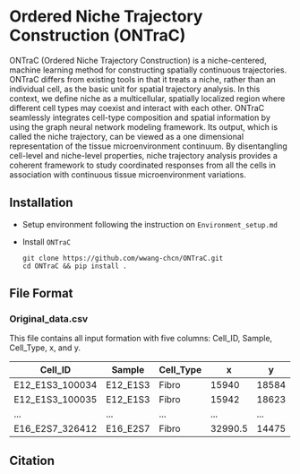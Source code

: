 # **Ordered Niche Trajectory Construction** (ONTraC)

ONTraC (Ordered Niche Trajectory Construction) is a niche-centered, machine learning method for constructing spatially continuous trajectories. ONTraC differs from existing tools in that it treats a niche, rather than an individual cell, as the basic unit for spatial trajectory analysis. In this context, we define niche as a multicellular, spatially localized region where different cell types may coexist and interact with each other.  ONTraC seamlessly integrates cell-type composition and spatial information by using the graph neural network modeling framework. Its output, which is called the niche trajectory, can be viewed as a one dimensional representation of the tissue microenvironment continuum. By disentangling cell-level and niche-level properties, niche trajectory analysis provides a coherent framework to study coordinated responses from all the cells in association with continuous tissue microenvironment variations.

## Installation

- Setup environment following the instruction on `Environment_setup.md`
- Install `ONTraC`

  ```{sh}
  git clone https://github.com/wwang-chcn/ONTraC.git
  cd ONTraC && pip install .
  ```

## File Format

### Original_data.csv

This file contains all input formation with five columns: Cell_ID, Sample, Cell_Type, x, and y.

| Cell_ID         | Sample   | Cell_Type | x       | y     |
| --------------- | -------- | --------- | ------- | ----- |
| E12_E1S3_100034 | E12_E1S3 | Fibro     | 15940   | 18584 |
| E12_E1S3_100035 | E12_E1S3 | Fibro     | 15942   | 18623 |
| ...             | ...      | ...       | ...     | ...   |
| E16_E2S7_326412 | E16_E2S7 | Fibro     | 32990.5 | 14475 |

## Citation
